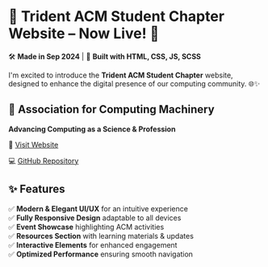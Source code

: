 # 🚀 Trident ACM Student Chapter Website – Now Live! 🎉  

🛠️ **Made in Sep 2024** | 🎯 **Built with HTML, CSS, JS, SCSS**  

I'm excited to introduce the **Trident ACM Student Chapter** website, designed to enhance the digital presence of our computing community. 🌐✨  

## 🔹 Association for Computing Machinery  
**Advancing Computing as a Science & Profession**  

🔗 [Visit Website](https://adityanarayandas.github.io/acm/)  

💻 [GitHub Repository](https://github.com/sk-mallick/acm.git)  

## ✨ Features  
✅ **Modern & Elegant UI/UX** for an intuitive experience  
✅ **Fully Responsive Design** adaptable to all devices  
✅ **Event Showcase** highlighting ACM activities  
✅ **Resources Section** with learning materials & updates  
✅ **Interactive Elements** for enhanced engagement  
✅ **Optimized Performance** ensuring smooth navigation  
